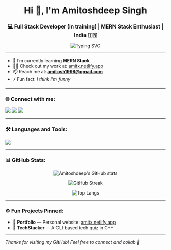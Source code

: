 <h1 align="center">Hi 👋, I'm Amitoshdeep Singh</h1>
<h3 align="center">💻 Full Stack Developer (in training) | MERN Stack Enthusiast | India 🇮🇳</h3>

<p align="center">
  <img src="https://readme-typing-svg.demolab.com?font=Fira+Code&duration=2000&pause=1000&color=00FFBF&center=true&vCenter=true&width=435&lines=Currently+Learning+MERN+Stack;Building+Cool+Stuff+%F0%9F%9A%80;I+Think+I'm+Funny+%F0%9F%A4%A3" alt="Typing SVG" />
</p>

---

- 🌱 I’m currently learning **MERN Stack**
- 👨‍💻 Check out my work at: [amitx.netlify.app](https://amitx.netlify.app)
- 📫 Reach me at: **amitosh1999@gmail.com**
- ⚡ Fun fact: *I think I'm funny*

---

### 🌐 Connect with me:
<p align="left">
  <a href="https://linkedin.com/in/amitoshdeep" target="blank"><img src="https://img.shields.io/badge/-LinkedIn-0A66C2?style=for-the-badge&logo=Linkedin&logoColor=white"/></a>
  <a href="https://instagram.com/luv2lag" target="blank"><img src="https://img.shields.io/badge/-Instagram-E4405F?style=for-the-badge&logo=instagram&logoColor=white"/></a>
  <a href="https://www.youtube.com/c/luv2lag" target="blank"><img src="https://img.shields.io/badge/-YouTube-FF0000?style=for-the-badge&logo=youtube&logoColor=white"/></a>
</p>

---

### 🛠️ Languages and Tools:
<p>
  <img src="https://skillicons.dev/icons?i=c,cpp,cs,html,css,js,java,nodejs,mysql,git,linux,figma,tailwind,photoshop,unity" />
</p>

---

### 📊 GitHub Stats:
<p align="center">
  <img src="https://github-readme-stats.vercel.app/api?username=Amitoshdeep&show_icons=true&theme=tokyonight" alt="Amitoshdeep's GitHub stats" />
</p>

<p align="center">
  <img src="https://github-readme-streak-stats.herokuapp.com/?user=Amitoshdeep&theme=tokyonight" alt="GitHub Streak" />
</p>

<p align="center">
  <img src="https://github-readme-stats.vercel.app/api/top-langs/?username=Amitoshdeep&layout=compact&theme=tokyonight" alt="Top Langs" />
</p>

---

### ⚙️ Fun Projects Pinned:
- 💼 **Portfolio** — Personal website: [amitx.netlify.app](https://amitx.netlify.app)
- 🧠 **TechStacker** — A CLI-based tech quiz in C++

---

*Thanks for visiting my GitHub! Feel free to connect and collab 🤝*
